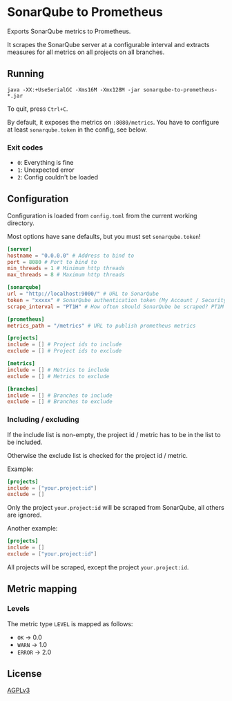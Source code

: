 # SonarQube to Prometheus

Exports SonarQube metrics to Prometheus.

It scrapes the SonarQube server at a configurable interval and extracts measures for all metrics on all projects on all
branches.

## Running

```shell
java -XX:+UseSerialGC -Xms16M -Xmx128M -jar sonarqube-to-prometheus-*.jar
```

To quit, press `Ctrl+C`.

By default, it exposes the metrics on `:8080/metrics`. You have to configure at least `sonarqube.token` in the config,
see below.

### Exit codes

* `0`: Everything is fine
* `1`: Unexpected error
* `2`: Config couldn't be loaded

## Configuration

Configuration is loaded from `config.toml` from the current working directory.

Most options have sane defaults, but you must set `sonarqube.token`!

```toml
[server]
hostname = "0.0.0.0" # Address to bind to
port = 8080 # Port to bind to
min_threads = 1 # Minimum http threads
max_threads = 8 # Maximum http threads

[sonarqube]
url = "http://localhost:9000/" # URL to SonarQube
token = "xxxxx" # SonarQube authentication token (My Account / Security) 
scrape_interval = "PT1H" # How often should SonarQube be scraped? PT1M is 1 minute, PT1H is 1 hour, etc. See https://docs.oracle.com/en/java/javase/11/docs/api/java.base/java/time/Duration.html#parse(java.lang.CharSequence)

[prometheus]
metrics_path = "/metrics" # URL to publish prometheus metrics

[projects]
include = [] # Project ids to include
exclude = [] # Project ids to exclude

[metrics]
include = [] # Metrics to include
exclude = [] # Metrics to exclude

[branches]
include = [] # Branches to include
exclude = [] # Branches to exclude
```

### Including / excluding

If the include list is non-empty, the project id / metric has to be in the list to be included.

Otherwise the exclude list is checked for the project id / metric.

Example:

```toml
[projects]
include = ["your.project:id"]
exclude = []
```

Only the project `your.project:id` will be scraped from SonarQube, all others are ignored.

Another example:

```toml
[projects]
include = []
exclude = ["your.project:id"]
```

All projects will be scraped, except the project `your.project:id`.

## Metric mapping

### Levels

The metric type `LEVEL` is mapped as follows:

* `OK` -> 0.0
* `WARN` -> 1.0
* `ERROR` -> 2.0

## License

[AGPLv3](https://www.gnu.org/licenses/agpl-3.0.txt)
